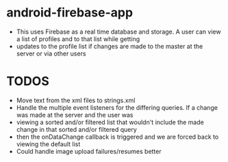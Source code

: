 # android-firebase-app

* This uses Firebase as a real time database and storage. A user can view a list of profiles and to that list while getting  
* updates to the profile list if changes are made to the master at the server or via other users

# TODOS 

* Move text from the xml files to strings.xml  
* Handle the multiple event listeners for the differing queries. If a change was made at the server and the user was
* viewing a sorted and/or filtered list that wouldn't include the made change in that sorted and/or filtered query
* then the onDataChange callback is triggered and we are forced back to viewing the default list
* Could handle image upload failures/resumes better
